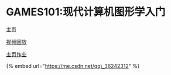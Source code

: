 # GAMES101:现代计算机图形学入门

[主页](http://games-cn.org/intro-graphics/)

[视频回放](https://www.bilibili.com/video/BV1X7411F744?p=6&t=2287)

[主页作业](http://games-cn.org/forums/topic/allhw/)

{% embed url="https://me.csdn.net/qq\_36242312" %}



